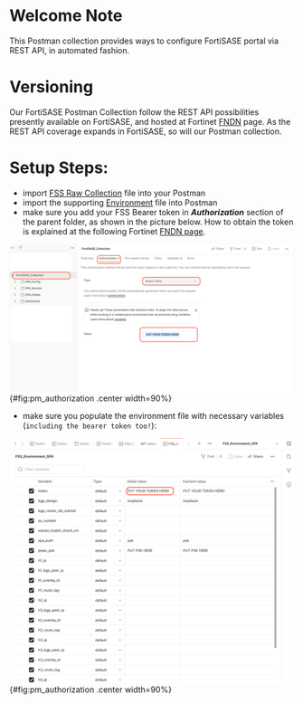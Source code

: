 # Welcome Note
This Postman collection provides ways to configure FortiSASE portal via REST API, in automated fashion. 

# Versioning 
Our FortiSASE Postman Collection follow the REST API possibilities presently available on FortiSASE, and hosted at Fortinet [FNDN](https://fndn.fortinet.net/index.php?/fortiapi/2625-fortisase) page. 
As the REST API coverage expands in FortiSASE, so will our Postman collection. 

# Setup Steps: 
- import [FSS Raw Collection](https://raw.githubusercontent.com/fortinet-solutions-cse/fss_postman_collection/main/fss.postman_collection.json) file into your Postman 
- import the supporting [Environment](https://github.com/fortinet-solutions-cse/fss_postman_collection/blob/main/fss_environment.json) file into Postman 
- make sure you add your FSS Bearer token in __*Authorization*__ section of the parent folder, as shown in the picture below. How to obtain the token is explained at the following Fortinet [FNDN page](https://fndn.fortinet.net/index.php?/fortiapi/2625-fortisase/2640/).

![](images/pm_authorization.png){#fig:pm_authorization .center width=90%}

- make sure you populate the environment file with necessary variables (```including the bearer token too!```): 

![](images/pm_environment_vars.png){#fig:pm_authorization .center width=90%}







